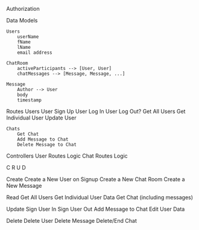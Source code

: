 
Authorization

Data Models

    Users
        userName
        fName
        lName
        email address

    ChatRoom
        activeParticipants --> [User, User]
        chatMessages --> [Message, Message, ...]

    Message
        Author --> User
        body
        timestamp

Routes
    Users
        User Sign Up
        User Log In
        User Log Out?
        Get All Users
        Get Individual User
        Update User

    Chats
        Get Chat
        Add Message to Chat
        Delete Message to Chat

Controllers
    User Routes Logic
    Chat Routes Logic

C R U D

Create
    Create a New User on Signup
    Create a New Chat Room
    Create a New Message

Read
    Get All Users
    Get Individual User Data
    Get Chat (including messages)

Update
    Sign User In
    Sign User Out
    Add Message to Chat
    Edit User Data

Delete
    Delete User
    Delete Message
    Delete/End Chat